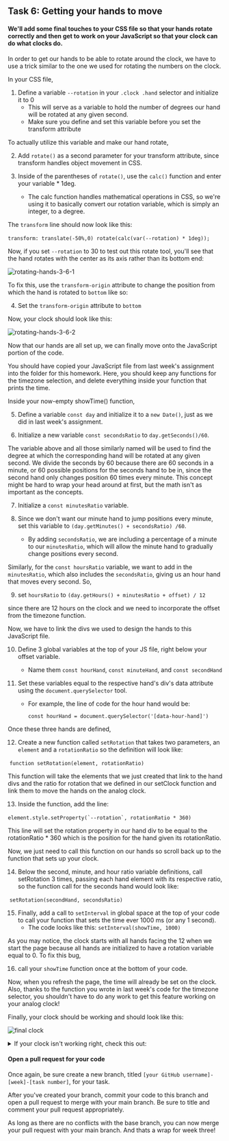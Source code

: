 ## Task 6: Getting your hands to move

#### We'll add some final touches to your CSS file so that your hands rotate correctly and then get to work on your JavaScript so that your clock can do what clocks do.

In order to get our hands to be able to rotate around the clock, we have to use a trick similar to the one we used for rotating the numbers on the clock.  

In your CSS file, 

1. Define a variable `--rotation` in your `.clock .hand` selector and initialize it to 0
   - This will serve as a variable to hold the number of degrees our hand will be rotated at any given second. 
   - Make sure you define and set this variable before you set the transform attribute

To actually utilize this variable and make our hand rotate, 

2. Add `rotate()` as a second parameter for your transform attribute, since transform handles object movement in CSS. 

3. Inside of the parentheses of `rotate()`, use the `calc()` function and enter your variable * 1deg.  
   - The calc function handles mathematical operations in CSS, so we're using it to basically convert our rotation variable, which is simply an integer, to a degree.  

The `transform` line should now look like this:

​		`transform: translate(-50%,0) rotate(calc(var(--rotation) * 1deg));`

Now, if you set `--rotation` to 30 to test out this rotate tool, you'll see that the hand rotates with the center as its axis rather than its bottom end:

![rotating-hands-3-6-1](https://user-images.githubusercontent.com/32557138/106408905-62362480-640d-11eb-88cc-2555b188d116.png)

To fix this, use the `transform-origin` attribute to change the position from which the hand is rotated to `bottom` like so:

4. Set the `transform-origin` attribute to `bottom`

Now, your clock should look like this:

![rotating-hands-3-6-2](https://user-images.githubusercontent.com/32557138/106408970-80038980-640d-11eb-88f3-600e175dd70d.png)

Now that our hands are all set up, we can finally move onto the JavaScript portion of the code.

You should have copied your JavaScript file from last week's assignment into the folder for this homework. Here, you should keep any functions for the timezone selection, and delete everything inside your function that prints the time.

Inside your now-empty showTime() function, 

5. Define a variable `const day` and initialize it to a `new Date()`, just as we did in last week's assignment.

6. Initialize a new variable `const secondsRatio` to `day.getSeconds()/60`.  

The variable above and all those similarly named will be used to find the degree at which the corresponding hand will be rotated at any given second. We divide the seconds by 60 because there are 60 seconds in a minute, or 60 possible positions for the seconds hand to be in, since the second hand only changes position 60 times every minute.  This concept might be hard to wrap your head around at first, but the math isn't as important as the concepts.

7. Initialize a `const minutesRatio` variable.  

8. Since we don't want our minute hand to jump positions every minute, set this variable  to `(day.getMinutes() + secondsRatio) /60`.  
   - By adding `secondsRatio`, we are including a percentage of a minute to our `minutesRatio`, which will allow the minute hand to gradually change positions every second.

Similarly, for the `const hoursRatio` variable, we want to add in the `minutesRatio`, which also includes the `secondsRatio`, giving us an hour hand that moves every second. So,

9. set `hoursRatio` to `(day.getHours() + minutesRatio + offset) / 12` 

since there are 12 hours on the clock and we need to incorporate the offset from the timezone function.

Now, we have to link the divs we used to design the hands to this JavaScript file. 

10. Define 3 global variables at the top of your JS file, right below your offset variable.  
    - Name them `const hourHand`, `const minuteHand`, and `const secondHand` 

11. Set these variables equal to the respective hand's div's data attribute using the `document.querySelector` tool. 

    - For example, the line of code for the hour hand would be:

      `const hourHand = document.querySelector('[data-hour-hand]')`

Once these three hands are defined, 

12. Create a new function called `setRotation` that takes two parameters, an `element` and a `rotationRatio` so the definition will look like:

​			`function setRotation(element, rotationRatio)`

This function will take the elements that we just created that link to the hand divs and the ratio for rotation that we defined in our setClock function and link them to move the hands on the analog clock.

13. Inside the function, add the line:

​	``element.style.setProperty(`--rotation`, rotationRatio * 360)``

This line will set the rotation property in our hand div to be equal to the rotationRatio * 360 which is the position for the hand given its rotationRatio.

Now, we just need to call this function on our hands so scroll back up to the function that sets up your clock.  

14. Below the second, minute, and hour ratio variable definitions, call setRotation 3 times, passing each hand element with its respective ratio, so the function call for the seconds hand would look like:

​		`setRotation(secondHand, secondsRatio)`

15. Finally, add a call to `setInterval` in global space at the top of your code to call your function that sets the time ever 1000 ms (or any 1 second).  
    - The code looks like this: `setInterval(showTime, 1000)`

As you may notice, the clock starts with all hands facing the 12 when we start the page because all hands are initialized to have a rotation variable equal to 0.  To fix this bug,

16. call your `showTime` function once at the bottom of your code. 

Now, when you refresh the page, the time will already be set on the clock. Also, thanks to the function you wrote in last week's code for the timezone selector, you shouldn't have to do any work to get this feature working on your analog clock!

Finally, your clock should be working and should look like this:

![final clock](https://user-images.githubusercontent.com/32557138/106713893-14661b80-65c9-11eb-8bd1-1ef0407f5aeb.png)

 <details><summary>If your clock isn't working right, check this out: </summary>
<p>

```js
function showTime()
{
  const day = new Date();
  const secondsRatio = day.getSeconds()/60;
  const minutesRatio = (day.getMinutes() + secondsRatio)/60;
  const hoursRatio = (day.getHours() + minutesRatio + offset) /12;
  
  const hourHand = document.querySelector('[data-hour-hand');
  const minuteHand = document.querySelector('[data-minute-hand');
  const secondHand = document.querySelector('[data-second-hand');
  
  setRotation(secondHand, secondsRatio);
  setRotation(minuteHand, minutesRatio);
  setRotation(hourHand, hoursRatio);
}

function setRotation(element, rotationRatio){
  element.style.setProperty(`--rotation`, rotationRatio *360);
}
```

</p>
</details>

#### Open a pull request for your code

Once again, be sure create a new branch, titled `[your GitHub username]-[week]-[task number]`, for your task. 

After you've created your branch, commit your code to this branch and open a pull request to merge with your main branch.  Be sure to title and comment your pull request appropriately.

As long as there are no conflicts with the base branch, you can now merge your pull request with your main branch. And thats a wrap for week three!
